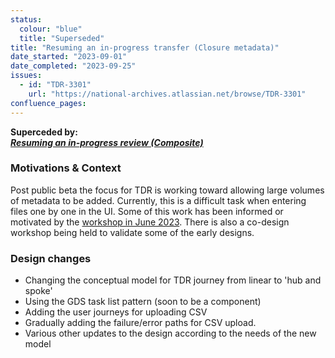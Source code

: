 ```yaml
---
status:
  colour: "blue"
  title: "Superseded"
title: "Resuming an in-progress transfer (Closure metadata)"
date_started: "2023-09-01"
date_completed: "2023-09-25"
issues:
  - id: "TDR-3301"
    url: "https://national-archives.atlassian.net/browse/TDR-3301"
confluence_pages:
---
```


**Superceded by:<br>
 _[Resuming an in-progress review (Composite)]()_**

### Motivations & Context

Post public beta the focus for TDR is working toward allowing large volumes of metadata to be added. Currently, this is a difficult task when entering files one by one in the UI. Some of this work has been informed or motivated by the [workshop in June 2023](https://national-archives.atlassian.net/wiki/spaces/DA/pages/86933537). There is also a co-design workshop being held to validate some of the early designs.

### Design changes

- Changing the conceptual model for TDR journey from linear to 'hub and spoke'
- Using the GDS task list pattern (soon to be a component)
- Adding the user journeys for uploading CSV
- Gradually adding the failure/error paths for CSV upload.
- Various other updates to the design according to the needs of the new model
